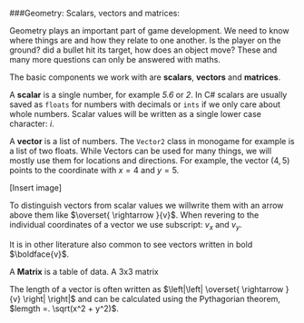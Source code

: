 ###Geometry: Scalars, vectors and matrices:

Geometry plays an important part of game development. We need to know where things are and how they relate to one another. Is the player on the ground? did a bullet hit its target, how does an object move? These and many more questions can only be answered with maths.

The basic components we work with are **scalars**, **vectors** and **matrices**.

A **scalar** is a single number, for example *5.6* or *2*. In C# scalars are usually saved as `floats` for numbers with decimals or `ints` if we only care about whole numbers. Scalar values will be written as a single lower case character: $i$.

A **vector** is a list of numbers. The `Vector2` class in monogame for example is a list of two floats. While Vectors can be used for many things, we will mostly use them for locations and directions. For example, the vector $(4, 5)$ points to the coordinate with $x=4$ and $y=5$.

[Insert image]

To distinguish vectors from scalar values we willwrite them with an arrow above them like $\overset{ \rightarrow }{v}$. When revering to the individual coordinates of a vector we use subscript: $v_x$ and $v_y$.

It is in other literature also common to see vectors written in bold $\boldface{v}$.

A **Matrix** is a table of data. A 3x3 matrix 



The length of a vector is often written as $\left|\left| \overset{ \rightarrow }{v} \right| \right|$ and can be calculated using the Pythagorian theorem, $lemgth =. \sqrt(x^2 + y^2)$.

